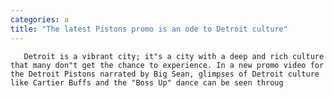 ```yaml
---
categories: a
title: "The latest Pistons promo is an ode to Detroit culture"
---
```


      
      

      
       Detroit is a vibrant city; it"s a city with a deep and rich culture that many don"t get the chance to experience. In a new promo video for the Detroit Pistons narrated by Big Sean, glimpses of Detroit culture like Cartier Buffs and the "Boss Up" dance can be seen throug